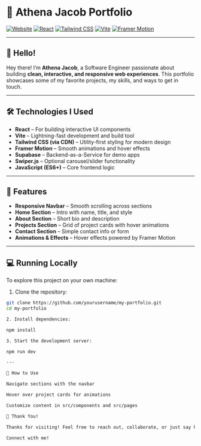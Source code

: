 # 🌟 Athena Jacob Portfolio

[![Website](https://img.shields.io/badge/Website-Portfolio-blue)](https://your-portfolio-link.com)
[![React](https://img.shields.io/badge/React-18.2.0-blue?logo=react&logoColor=white)](https://reactjs.org/)
[![Tailwind CSS](https://img.shields.io/badge/TailwindCSS-3.3.3-blue?logo=tailwind-css&logoColor=white)](https://tailwindcss.com/)
[![Vite](https://img.shields.io/badge/Vite-4.4.9-blue?logo=vite&logoColor=white)](https://vitejs.dev/)
[![Framer Motion](https://img.shields.io/badge/FramerMotion-6.6.5-blue?logo=framer&logoColor=white)](https://www.framer.com/motion/)

---

## 👋 Hello!

Hey there! I’m **Athena Jacob**, a Software Engineer passionate about building **clean, interactive, and responsive web experiences**. This portfolio showcases some of my favorite projects, my skills, and ways to get in touch.  

---

## 🛠 Technologies I Used

- **React** – For building interactive UI components  
- **Vite** – Lightning-fast development and build tool  
- **Tailwind CSS (via CDN)** – Utility-first styling for modern design  
- **Framer Motion** – Smooth animations and hover effects  
- **Supabase** – Backend-as-a-Service for demo apps  
- **Swiper.js** – Optional carousel/slider functionality  
- **JavaScript (ES6+)** – Core frontend logic  

---

## 🚀 Features

- **Responsive Navbar** – Smooth scrolling across sections  
- **Home Section** – Intro with name, title, and style  
- **About Section** – Short bio and description  
- **Projects Section** – Grid of project cards with hover animations  
- **Contact Section** – Simple contact info or form  
- **Animations & Effects** – Hover effects powered by Framer Motion  

---

## 💻 Running Locally

To explore this project on your own machine:

1. Clone the repository:

```bash
git clone https://github.com/yourusername/my-portfolio.git
cd my-portfolio

2. Install dependencies:

npm install

3. Start the development server:

npm run dev

---

🎨 How to Use

Navigate sections with the navbar

Hover over project cards for animations

Customize content in src/components and src/pages

🙌 Thank You!

Thanks for visiting! Feel free to reach out, collaborate, or just say hi. ✨

Connect with me!
